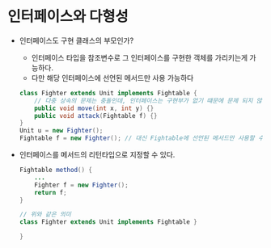 # 인터페이스와 다형성

- 인터페이스도 구현 클래스의 부모인가?
    - 인터페이스 타입을 참조변수로 그 인터페이스를 구현한 객체를 가리키는게 가능하다.
    - 다만 해당 인터페이스에 선언된 메서드만 사용 가능하다
    
    ```java
    class Fighter extends Unit implements Fightable {
    	// 다중 상속의 문제는 충돌인데, 인터페이스는 구현부가 없기 떄문에 문제 되지 않는다
    	public void move(int x, int y) {}
    	public void attack(Fightable f) {}
    }
    Unit u = new Fighter();
    Fightable f = new Fighter(); // 대신 Fightable에 선언된 메서드만 사용할 수 있다
    ```
    
- 인터페이스를 메서드의 리턴타입으로 지정할 수 있다.
    
    ```java
    Fightable method() {
    	...
    	Fighter f = new Fighter();
    	return f;
    }
    
    // 위와 같은 의미
    class Fighter extends Unit implements Fightable }
    
    }
    ```
    
